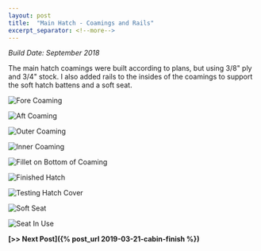 ```yaml
---
layout: post
title:  "Main Hatch - Coamings and Rails"
excerpt_separator: <!--more-->
---
```


*Build Date: September 2018*

The main hatch coamings were built according to plans, but using 3/8" ply and 3/4" stock. I also added rails to the insides of the coamings to support the soft hatch battens and a soft seat.

<!--more-->

![Fore Coaming](/assets/images/main-coaming-1.jpg)

![Aft Coaming](/assets/images/main-coaming-2.jpg)

![Outer Coaming](/assets/images/main-coaming-3.jpg)

![Inner Coaming](/assets/images/main-coaming-4.jpg)

![Fillet on Bottom of Coaming](/assets/images/main-coaming-5.jpg)

![Finished Hatch](/assets/images/main-hatch.jpg)

![Testing Hatch Cover](/assets/images/main-soft.jpg)

![Soft Seat](/assets/images/main-seat-1.jpg)

![Seat In Use](/assets/images/main-seat-2.jpg)

**[>> Next Post]({% post_url 2019-03-21-cabin-finish %})**
